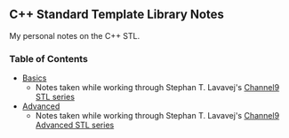 ## C++ Standard Template Library Notes

My personal notes on the C++ STL.

### Table of Contents

- [Basics](./Basics.md)
    - Notes taken while working through Stephan T. Lavavej's [Channel9 STL series](https://channel9.msdn.com/Series/C9-Lectures-Stephan-T-Lavavej-Standard-Template-Library-STL-/C9-Lectures-Stephan-T-Lavavej-Standard-Template-Library-STL-10-of-10)
- [Advanced](./Advanced.md)
    - Notes taken while working through Stephan T. Lavavej's [Channel9 Advanced STL series](https://channel9.msdn.com/Series/C9-Lectures-Stephan-T-Lavavej-Advanced-STL/C9-Lectures-Stephan-T-Lavavej-Advanced-STL-6-of-n)